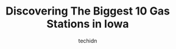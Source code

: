 ---
layout: ampstory
image: https://i0.wp.com/paketmu.com/wp-content/uploads/2023/06/jay-bros-inc-0-in-iowa-1686370009.jpeg?resize=640,853
author: techidn
featured: false
description: Explore the diverse Gas Station scene in Iowa, home to an incredible selection of 10 establishments catering to every taste. Whether youre in search of iconic favorites or undiscovered trea
title: Discovering The Biggest 10 Gas Stations in Iowa
cover:
   title: Discovering The Biggest 10 Gas Stations in Iowa
   subtitle: RICKPATE
   background: https://paketmu.com/wp-content/uploads/2023/06/jay-bros-inc-0-in-iowa-1686370009.jpeg

pages: 
 - layout: thirds
   top: <h1>#1 Loves Travel Stop</h1>
   bottom: "<p>Only stopped to take a shower. I gotta say I was really impressed with how big that bathroom was. They couldve utilize some of that space make the shower bigger but no</p>"
   background: https://paketmu.com/wp-content/uploads/2023/06/jay-bros-inc-1-in-iowa-1686370010.jpeg
   backgroundblur: true
 - layout: thirds
   top: <h1>#2 Loves Travel Stop</h1>
   bottom: "<p>We try to find a Loves to sleep at and shower when we are traveling. The showers are awesome and everything else is awesome about most of them. This one is severely outd</p>"
   background: https://paketmu.com/wp-content/uploads/2023/06/jay-bros-inc-2-in-iowa-1686370010.jpeg
   cta:
      link: https://paketmu.com/discovering-the-biggest-10-gas-stations-in-iowa/
      text: Discovering The Biggest 10 Gas Stations in Iowa
 - layout: thirds
   top: <h1>#3 Loves Travel Stop</h1>
   bottom: "<p>Very Big Store and very friendly staff.  LOVE their HUGE Hot Dogs way better than most gas stations.Originally Stopped at the gas station accross the street however they </p>"
   background: https://paketmu.com/wp-content/uploads/2023/06/jay-bros-inc-3-in-iowa-1686370011.jpeg
   cta:
      link: https://paketmu.com/discovering-the-biggest-10-gas-stations-in-iowa/
      text: Discovering The Biggest 10 Gas Stations in Iowa
 - layout: thirds
   top: <h1>#4 Loves Travel Stop</h1>
   bottom: "<p>100 Monroe St, Floyd, IA 50435, United States</p>"
   background: https://images.unsplash.com/photo-1608501821300-4f99e58bba77?ixlib=rb-4.0.3&ixid=MnwxMjA3fDB8MHxwaG90by1wYWdlfHx8fGVufDB8fHx8&auto=format&fit=crop&w=640&h=853&q=80
   cta:
      link: https://paketmu.com/discovering-the-biggest-10-gas-stations-in-iowa/
      text: Discovering The Biggest 10 Gas Stations in Iowa
 - layout: thirds
   top: <h1>#5 Loves Travel Stop</h1>
   bottom: "<p>2525 Singing Hills Blvd, Sioux City, IA 51111, United States</p>"
   background: https://images.unsplash.com/photo-1515405295579-ba7b45403062?ixlib=rb-4.0.3&ixid=MnwxMjA3fDB8MHxwaG90by1wYWdlfHx8fGVufDB8fHx8&auto=format&fit=crop&w=640&h=853&q=80
   cta:
      link: https://paketmu.com/discovering-the-biggest-10-gas-stations-in-iowa/
      text: Discovering The Biggest 10 Gas Stations in Iowa
 - layout: thirds
   top: <h1>#6 Loves Travel Stop</h1>
   bottom: "<p>3301 Greyhound Dr, Waterloo, IA 50701, United States</p>"
   background: https://images.unsplash.com/photo-1599422314077-f4dfdaa4cd09?ixlib=rb-4.0.3&ixid=MnwxMjA3fDB8MHxwaG90by1wYWdlfHx8fGVufDB8fHx8&auto=format&fit=crop&w=640&h=853&q=80
   cta:
      link: https://paketmu.com/discovering-the-biggest-10-gas-stations-in-iowa/
      text: Discovering The Biggest 10 Gas Stations in Iowa
 - layout: thirds
   top: <h1>#7 Jay Bros INC</h1>
   bottom: "<p>3065 220th St, Williams, IA 50271, United States</p>"
   background: https://images.unsplash.com/photo-1552083974-186346191183?ixlib=rb-4.0.3&ixid=MnwxMjA3fDB8MHxwaG90by1wYWdlfHx8fGVufDB8fHx8&auto=format&fit=crop&w=640&h=853&q=80
   cta:
      link: https://paketmu.com/discovering-the-biggest-10-gas-stations-in-iowa/
      text: Discovering The Biggest 10 Gas Stations in Iowa
 - layout: thirds
   middle: Continue reading...
   background: https://images.unsplash.com/photo-1615749413727-825b59a857b5?ixlib=rb-4.0.3&ixid=MnwxMjA3fDB8MHxwaG90by1wYWdlfHx8fGVufDB8fHx8&auto=format&fit=crop&w=640&h=853&q=80
   cta:
      link: https://paketmu.com/discovering-the-biggest-10-gas-stations-in-iowa/
      text: Discovering The Biggest 10 Gas Stations in Iowa
      
---